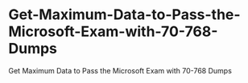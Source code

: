 # Get-Maximum-Data-to-Pass-the-Microsoft-Exam-with-70-768-Dumps
Get Maximum Data to Pass the Microsoft Exam with 70-768 Dumps

